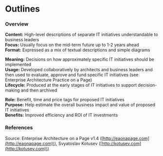 # Outlines

### Overview

**Content:** High-level descriptions of separate IT initiatives understandable to business leaders  
**Focus:** Usually focus on the mid-term future up to 1-2 years ahead  
**Format:** Expressed as a mix of textual descriptions and simple diagrams

**Meaning:** Decisions on how approximately specific IT initiatives should be implemented  
**Usage:** Developed collaboratively by architects and business leaders and then used to evaluate, approve and fund specific IT initiatives \(see Enterprise Architecture Practice on a Page\)  
**Lifecycle:** Produced at the early stages of IT initiatives to support decision-making and then archived

**Role:** Benefit, time and price tags for proposed IT initiatives  
**Purpose:** Help estimate the overall business impact and value of proposed IT initiatives  
**Benefits:** Improved efficiency and ROI of IT investments

### References

Source: Enterprise Architecture on a Page v1.4 \([http://eaonapage.com](http://eaonapage.com)\), Svyatoslav Kotusev \([http://kotusev.com](http://kotusev.com)\)

